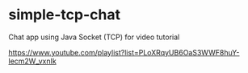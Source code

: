 # simple-tcp-chat
Chat app using Java Socket (TCP) for video tutorial

https://www.youtube.com/playlist?list=PLoXRqyUB6OaS3WWF8huY-lecm2W_vxnIk
